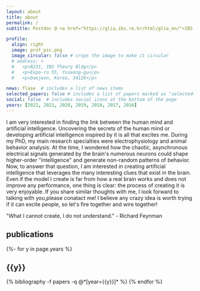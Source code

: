 ```yaml
---
layout: about
title: about
permalink: /
subtitle: Postdoc @ <a href="https://glia.ibs.re.kr/html/glia_en/">IBS Center for Cognition and Sociality</a>

profile:
  align: right
  image: prof_pic.png
  image_circular: false # crops the image to make it circular
  # address: >
  #   <p>B231, IBS Theory Bldg</p>
  #   <p>Expo-ro 55, Yuseong-gu</p>
  #   <p>Daejeon, Korea, 34126</p>

news: flase  # includes a list of news items
selected_papers: false # includes a list of papers marked as "selected={true}"
social: false  # includes social icons at the bottom of the page
years: [2022, 2021, 2020, 2019, 2018, 2017, 2016]
---
```

I am very interested in finding the link between the human mind and artificial intelligence. Uncovering the secrets of the human mind or developing artificial intelligence inspired by it is all that excites me. During my PhD, my main research specialties were electrophysiology and animal behavior analysis. At the time, I wondered how the chaotic, asynchronous electrical signals generated by the brain's numerous neurons could shape higher-order "intelligence" and generate non-random patterns of behavior. Now, to answer that question, I am interested in creating artificial intelligence that leverages the many interesting clues that exist in the brain. Even if the model I create is far from how a real brain works and does not improve any performance, one thing is clear: the process of creating it is very enjoyable. If you share similar thoughts with me, I look forward to talking with you,please conatact me! I believe any crazy idea is worth trying if it can excite people, so let's fire together and wire together!

"What I cannot create, I do not understand." - Richard Feynman
<div class="clearfix">
</div>

<div class="publications">
<h2>publications</h2>
{%- for y in page.years %}
  <h2 class="year">{{y}}</h2>
  {% bibliography -f papers -q @*[year={{y}}]* %}
{% endfor %}

</div>